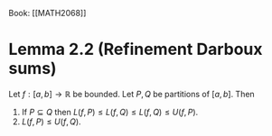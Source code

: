 Book: [[MATH2068]]
# Lemma 2.2 (Refinement Darboux sums)
Let $f:[a,b]\to \mathbb{R}$ be bounded.
Let $P,Q$ be partitions of $[a,b]$.
Then 
1. If $P\subseteq Q$ then $L(f,P)\leq L(f,Q)\leq L(f,Q)\leq U(f,P)$.
2. $L(f,P)\leq U(f,Q)$.